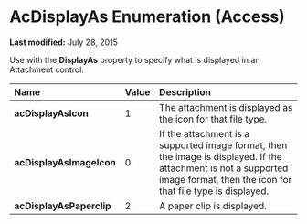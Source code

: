 
# AcDisplayAs Enumeration (Access)

 **Last modified:** July 28, 2015

Use with the  **DisplayAs** property to specify what is displayed in an Attachment control.


|**Name**|**Value**|**Description**|
|:-----|:-----|:-----|
| **acDisplayAsIcon**|1|The attachment is displayed as the icon for that file type.|
| **acDisplayAsImageIcon**|0|If the attachment is a supported image format, then the image is displayed. If the attachment is not a supported image format, then the icon for that file type is displayed.|
| **acDisplayAsPaperclip**|2|A paper clip is displayed.|
